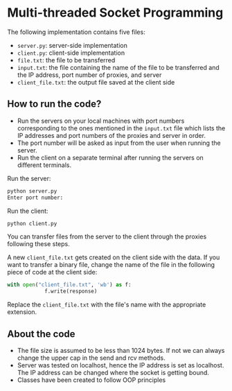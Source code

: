 # Multi-threaded Socket Programming

The following implementation contains five files:
- `server.py`: server-side implementation
- `client.py`: client-side implementation
- `file.txt`: the file to be transferred
- `input.txt`: the file containing the name of the file to be transferred and the IP address, port number of proxies, and server
- `client_file.txt`: the output file saved at the client side


## How to run the code?

* Run the servers on your local machines with port numbers corresponding to the ones mentioned in the `input.txt` file which lists the IP addresses and port numbers of the proxies and server in order.
* The port number will be asked as input from the user when running the server.
* Run the client on a separate terminal after running the servers on different terminals.

Run the server:
```bash
python server.py
Enter port number: 
```
Run the client:
```bash
python client.py
```

You can transfer files from the server to the client through the proxies following these steps.

A new `client_file.txt` gets created on the client side with the data. If you want to transfer a binary file, change the name of the file in the following piece of code at the client side:

```python
with open("client_file.txt", 'wb') as f:
            f.write(response)
```

Replace the `client_file.txt` with the file's name with the appropriate extension.

## About the code

* The file size is assumed to be less than 1024 bytes. If not we can always change the upper cap in the send and rcv methods.
* Server was tested on localhost, hence the IP address is set as localhost. The IP address can be changed where the socket is getting bound.
* Classes have been created to follow OOP principles
